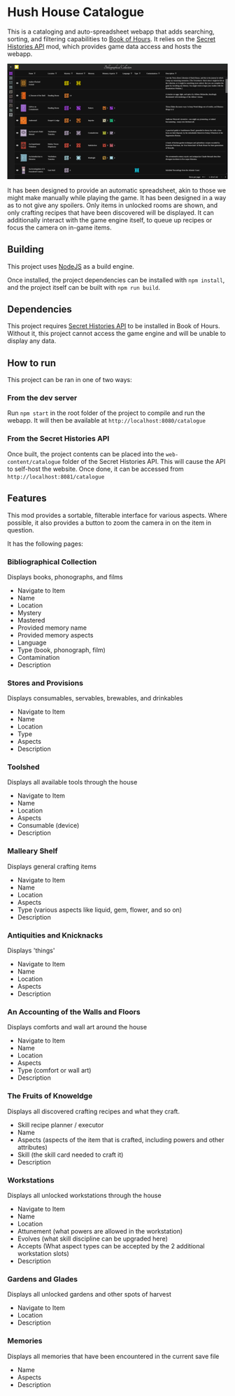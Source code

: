 # Hush House Catalogue

This is a cataloging and auto-spreadsheet webapp that adds searching, sorting, and filtering capabilities to [Book of Hours](https://store.steampowered.com/app/1028310/BOOK_OF_HOURS/).
It relies on the [Secret Histories API](https://github.com/RoboPhred/secrethistories-api/tree/main/SHRestAPI) mod, which provides game data access and hosts the webapp.

![ALT](/preview/preview.png)

It has been designed to provide an automatic spreadsheet, akin to those we might make manually while playing the game. It has been designed in a way as to not give any spoilers. Only items in unlocked rooms are shown, and only crafting recipes that have been discovered will be displayed. It can additionally interact with the game engine itself, to queue up recipes or focus the camera on in-game items.

## Building

This project uses [NodeJS](https://nodejs.org) as a build engine.

Once installed, the project dependencies can be installed with `npm install`, and the project itself can be built with `npm run build`.

## Dependencies

This project requires [Secret Histories API](https://github.com/RoboPhred/secrethistories-api/tree/main/SHRestAPI) to be installed in Book of Hours. Without it, this project cannot access the game engine and will be unable
to display any data.

## How to run

This project can be ran in one of two ways:

### From the dev server

Run `npm start` in the root folder of the project to compile and run the webapp. It will then be available at `http://localhost:8080/catalogue`

### From the Secret Histories API

Once built, the project contents can be placed into the `web-content/catalogue` folder of the Secret Histories API. This will cause the API to self-host the website.
Once done, it can be accessed from `http://localhost:8081/catalogue`

## Features

This mod provides a sortable, filterable interface for various aspects. Where possible, it also provides a button to zoom the camera in on the item in question.

It has the following pages:

### Bibliographical Collection

Displays books, phonographs, and films

- Navigate to Item
- Name
- Location
- Mystery
- Mastered
- Provided memory name
- Provided memory aspects
- Language
- Type (book, phonograph, film)
- Contamination
- Description

### Stores and Provisions

Displays consumables, servables, brewables, and drinkables

- Navigate to Item
- Name
- Location
- Type
- Aspects
- Description

### Toolshed

Displays all available tools through the house

- Navigate to Item
- Name
- Location
- Aspects
- Consumable (device)
- Description

### Malleary Shelf

Displays general crafting items

- Navigate to Item
- Name
- Location
- Aspects
- Type (various aspects like liquid, gem, flower, and so on)
- Description

### Antiquities and Knicknacks

Displays 'things'

- Navigate to Item
- Name
- Location
- Aspects
- Description

### An Accounting of the Walls and Floors

Displays comforts and wall art around the house

- Navigate to Item
- Name
- Location
- Aspects
- Type (comfort or wall art)
- Description

### The Fruits of Knoweldge

Displays all discovered crafting recipes and what they craft.

- Skill recipe planner / executor
- Name
- Aspects (aspects of the item that is crafted, including powers and other attributes)
- Skill (the skill card needed to craft it)
- Description

### Workstations

Displays all unlocked workstations through the house

- Navigate to Item
- Name
- Location
- Attunement (what powers are allowed in the workstation)
- Evolves (what skill discipline can be upgraded here)
- Accepts (What aspect types can be accepted by the 2 additional workstation slots)
- Description

### Gardens and Glades

Displays all unlocked gardens and other spots of harvest

- Navigate to Item
- Location
- Description

### Memories

Displays all memories that have been encountered in the current save file

- Name
- Aspects
- Description

